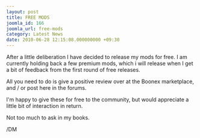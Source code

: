 ```yaml
---
layout: post
title: FREE MODS
joomla_id: 166
joomla_url: free-mods
category: Latest News
date: 2010-06-28 12:15:08.000000000 +09:30
---
```

<p>After a little deliberation I have decided to release my mods for free. I am currently holding back a few premium mods, which i will release when I get a bit of feedback from the first round of free releases.</p>
<p>All you need to do is give a positive review over at the Boonex marketplace, and / or post here in the forums.</p>
<p>I'm happy to give these for free to the community, but would appreciate a little bit of interaction in return.</p>
<p>Not too much to ask in my books.</p>
<p>/DM</p>
